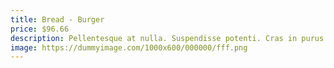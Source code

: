 ```yaml
---
title: Bread - Burger
price: $96.66
description: Pellentesque at nulla. Suspendisse potenti. Cras in purus eu magna vulputate luctus.
image: https://dummyimage.com/1000x600/000000/fff.png
---
```

